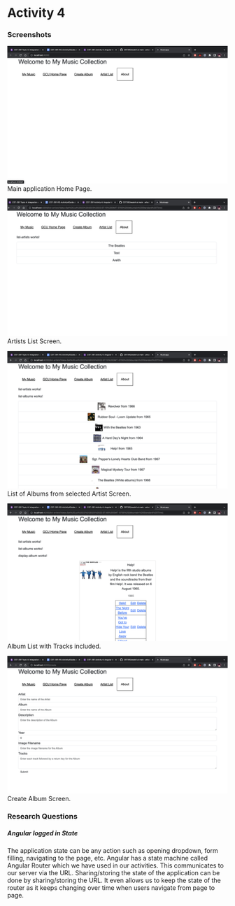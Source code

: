 # Activity 4
### Screenshots
![Application_HomePage](HomePage.png)
Main application Home Page.

![Artists_List_Screen](ArtistList.png)
Artists List Screen. 

![Album_list](AlbumList.png)
List of Albums from selected Artist Screen.

![Album_Disply_Tracks](AlbumDisplayTracks.png)
Album List with Tracks included.

![Add_Album_Screen](CreateAlbum.png)
Create Album Screen.

### Research Questions
 ##### Angular logged in State
 The application state can be any action such as opening dropdown, form filling, navigating to the page, etc. Angular has a state machine called Angular Router which we have used in our activities. This communicates to our server via the URL. Sharing/storing the state of the application can be done by sharing/storing the URL. It even allows us to keep the state of the router as it keeps changing over time when users navigate from page to page.
